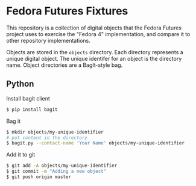 # Fedora Futures Fixtures

This repository is a collection of digital objects that the Fedora Futures project uses to exercise the "Fedora 4" implementation, and compare it to other repository implementations.

Objects are stored in the ```objects``` directory. Each directory represents a unique digital object. The unique identifer for an object is the directory name. Object directories are a BagIt-style bag.


## Python

Install bagit client
```bash
$ pip install bagit
```

Bag it
```bash
$ mkdir objects/my-unique-identifier
# put content in the directory
$ bagit.py --contact-name 'Your Name' objects/my-unique-identifier
```

Add it to git

```bash
$ git add -A objects/my-unique-identifier
$ git commit -m "Adding a new object"
$ git push origin master
```